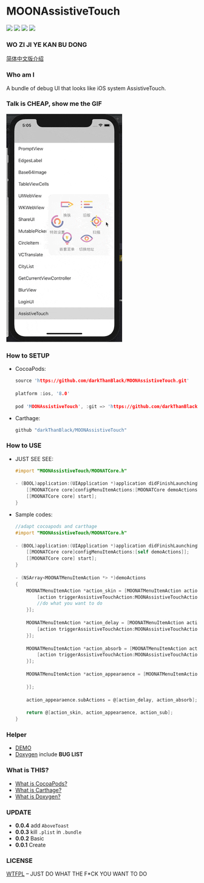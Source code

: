 # MOONAssistiveTouch

![](<https://img.shields.io/badge/license-WTFPL-lightgrey.svg>)  ![](<https://img.shields.io/badge/platform-iOS-lightgrey.svg>)  ![](<https://img.shields.io/badge/CocoaPods-v0.0.3-blue.svg>)  ![](<https://img.shields.io/badge/Carthage-compatible-brightgreen.svg>)

### WO ZI JI YE KAN BU DONG

[简体中文版介绍](./README_CN.md)

### Who am I

A bundle of debug UI that looks like iOS system AssistiveTouch.

### Talk is CHEAP, show me the GIF

![](./DEMO/DEMO.gif)

### How to SETUP

* CocoaPods:

  ```c
  source 'https://github.com/darkThanBlack/MOONAssistiveTouch.git'
  
  platform :ios, '8.0'
  
  pod 'MOONAssistiveTouch', :git => 'https://github.com/darkThanBlack/MOONAssistiveTouch.git', :tag => '0.0.3', :configurations => ['Debug']
  ```

* Carthage:

  ```c
  github "darkThanBlack/MOONAssistiveTouch"
  ```

### How to USE

* JUST SEE SEE:

  ```objective-c
  #import "MOONAssistiveTouch/MOONATCore.h"
  
  - (BOOL)application:(UIApplication *)application didFinishLaunchingWithOptions:(NSDictionary *)launchOptions {
      [[MOONATCore core]configMenuItemActions:[MOONATCore demoActions]];
      [[MOONATCore core] start];
  }
  ```

* Sample codes:

  ```objective-c
  //adapt cocoapods and carthage
  #import "MOONAssistiveTouch/MOONATCore.h"
  
  - (BOOL)application:(UIApplication *)application didFinishLaunchingWithOptions:(NSDictionary *)launchOptions {
      [[MOONATCore core]configMenuItemActions:[self demoActions]];
      [[MOONATCore core] start];
  }
  
  - (NSArray<MOONATMenuItemAction *> *)demoActions
  {
      MOONATMenuItemAction *action_skin = [MOONATMenuItemAction actionWithTitle:@"换肤" itemBlock:^(MOONATMenuItemAction * _Nonnull action) {
          [action triggerAssistiveTouchAction:MOONAssistiveTouchActionModeChangeSkin params:nil];
          //do what you want to do
      }];
  
      MOONATMenuItemAction *action_delay = [MOONATMenuItemAction actionWithTitle:@"延时变淡" itemBlock:^(MOONATMenuItemAction * _Nonnull action) {
          [action triggerAssistiveTouchAction:MOONAssistiveTouchActionModeChangeDelayFade params:nil];
      }];
      
      MOONATMenuItemAction *action_absorb = [MOONATMenuItemAction actionWithTitle:@"吸附模式" itemBlock:^(MOONATMenuItemAction * _Nonnull action) {
          [action triggerAssistiveTouchAction:MOONAssistiveTouchActionModeChangeAbsorb params:nil];
      }];
      
      MOONATMenuItemAction *action_appearaence = [MOONATMenuItemAction actionWithTitle:@"特效设置" itemBlock:^(MOONATMenuItemAction * _Nonnull action) {
          
      }];
      
      action_appearaence.subActions = @[action_delay, action_absorb];
  	
      return @[action_skin, action_appearaence, action_sub];
  }
  ```

### Helper

* [DEMO](./MOONAssistiveTouch.xcodeproj)
* [Doxygen](./Doc/html/index.html) include **BUG LIST**

### What is THIS?

* [What is CocoaPods?](<https://github.com/CocoaPods/CocoaPods>)
* [What is Carthage?](<https://github.com/Carthage/Carthage>)
* [What is Doxygen?](<http://www.doxygen.nl/>)

### UPDATE

* **0.0.4**  add ``AboveToast``
* **0.0.3**  kill ``.plist`` in ``.bundle``
* **0.0.2**  Basic
* **0.0.1**  Create

### LICENSE

[WTFPL](<http://www.wtfpl.net/about/>) – JUST DO WHAT THE F*CK YOU WANT TO DO